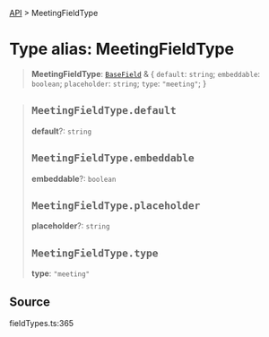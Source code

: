 [API](../index.md) > MeetingFieldType

# Type alias: MeetingFieldType

> **MeetingFieldType**: [`BaseField`](type-alias.BaseField.md) & \{
  `default`: `string`;
  `embeddable`: `boolean`;
  `placeholder`: `string`;
  `type`: `"meeting"`;
 }

> ## `MeetingFieldType.default`
>
> **default**?: `string`
>
> ## `MeetingFieldType.embeddable`
>
> **embeddable**?: `boolean`
>
> ## `MeetingFieldType.placeholder`
>
> **placeholder**?: `string`
>
> ## `MeetingFieldType.type`
>
> **type**: `"meeting"`
>
>

## Source

fieldTypes.ts:365
